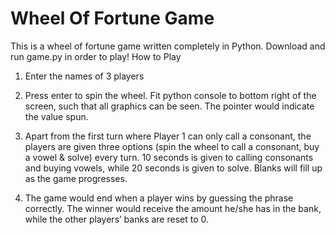 # Wheel Of Fortune Game

This is a wheel of fortune game written completely in Python. Download and run game.py in order to play!
How to Play 
1.	Enter the names of 3 players

2.	Press enter to spin the wheel. Fit python console to bottom right of the screen, such that all graphics can be seen. The pointer would indicate the value spun. 

3.	Apart from the first turn where Player 1 can only call a consonant, the players are given three options (spin the wheel to call a consonant, buy a vowel & solve) every turn. 10 seconds is given to calling consonants and buying vowels, while 20 seconds is given to solve. Blanks will fill up as the game progresses. 
 
4.	The game would end when a player wins by guessing the phrase correctly. The winner would receive the amount he/she has in the bank, while the other players’ banks are reset to 0.
